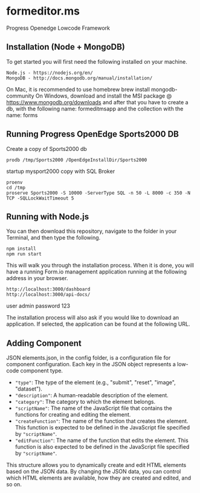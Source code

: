 # formeditor.ms
Progress Openedge Lowcode Framework

## Installation (Node + MongoDB)
To get started you will first need the following installed on your machine.
```
Node.js - https://nodejs.org/en/
MongoDB - http://docs.mongodb.org/manual/installation/
```
On Mac, it is recommended to use homebrew brew install mongodb-community
On Windows, download and install the MSI package @ https://www.mongodb.org/downloads
and after that you have to create a db, with the following name: formeditmsapp and the collection with the name: forms

## Running Progress OpenEdge Sports2000 DB

Create a copy of Sports2000 db

````
prodb /tmp/Sports2000 /OpenEdgeInstallDir/Sports2000 
````

startup mysport2000 copy with SQL Broker

````
proenv
cd /tmp
proserve Sports2000 -S 10000 -ServerType SQL -n 50 -L 8000 -c 350 -N TCP -SQLLockWaitTimeout 5
````


## Running with Node.js

You can then download this repository, navigate to the folder in your Terminal, and then type the following.

````
npm install
npm run start
````
This will walk you through the installation process. When it is done, you will have a running Form.io management application running at the following address in your browser.
```
http://localhost:3000/dashboard
http://localhost:3000/api-docs/
````
user admin password 123

The installation process will also ask if you would like to download an application. If selected, the application can be found at the following URL.

## Adding Component

JSON elements.json, in the config folder, is a configuration file for component configuration. Each key in the JSON object represents a low-code component type.

- `"type"`: The type of the element (e.g., "submit", "reset", "image", "dataset").
- `"description"`: A human-readable description of the  element.
- `"category"`: The category to which the  element belongs. 
- `"scriptName"`: The name of the JavaScript file that contains the functions for creating and editing the element.
- `"createFunction"`: The name of the function that creates the  element. This function is expected to be defined in the JavaScript file specified by `"scriptName"`.
- `"editFunction"`: The name of the function that edits the  element. This function is also expected to be defined in the JavaScript file specified by `"scriptName"`.

This structure allows you to dynamically create and edit HTML elements based on the JSON data. By changing the JSON data, you can control which HTML elements are available, how they are created and edited, and so on.